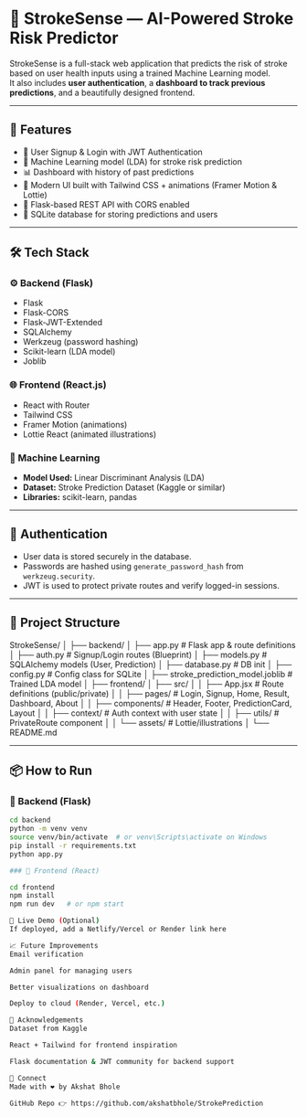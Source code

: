 # 🧠 StrokeSense — AI-Powered Stroke Risk Predictor

StrokeSense is a full-stack web application that predicts the risk of stroke based on user health inputs using a trained Machine Learning model.  
It also includes **user authentication**, a **dashboard to track previous predictions**, and a beautifully designed frontend.

---

## 🚀 Features

- 🔐 User Signup & Login with JWT Authentication
- 🧠 Machine Learning model (LDA) for stroke risk prediction
- 📊 Dashboard with history of past predictions
- 🎨 Modern UI built with Tailwind CSS + animations (Framer Motion & Lottie)
- 🔌 Flask-based REST API with CORS enabled
- 💾 SQLite database for storing predictions and users

---

## 🛠 Tech Stack

### ⚙️ Backend (Flask)
- Flask
- Flask-CORS
- Flask-JWT-Extended
- SQLAlchemy
- Werkzeug (password hashing)
- Scikit-learn (LDA model)
- Joblib

### 🌐 Frontend (React.js)
- React with Router
- Tailwind CSS
- Framer Motion (animations)
- Lottie React (animated illustrations)

### 🧠 Machine Learning
- **Model Used:** Linear Discriminant Analysis (LDA)
- **Dataset:** Stroke Prediction Dataset (Kaggle or similar)
- **Libraries:** scikit-learn, pandas

---

## 🔐 Authentication

- User data is stored securely in the database.
- Passwords are hashed using `generate_password_hash` from `werkzeug.security`.
- JWT is used to protect private routes and verify logged-in sessions.

---

## 📂 Project Structure

StrokeSense/
│
├── backend/
│ ├── app.py # Flask app & route definitions
│ ├── auth.py # Signup/Login routes (Blueprint)
│ ├── models.py # SQLAlchemy models (User, Prediction)
│ ├── database.py # DB init
│ ├── config.py # Config class for SQLite
│ ├── stroke_prediction_model.joblib # Trained LDA model
│
├── frontend/
│ ├── src/
│ │ ├── App.jsx # Route definitions (public/private)
│ │ ├── pages/ # Login, Signup, Home, Result, Dashboard, About
│ │ ├── components/ # Header, Footer, PredictionCard, Layout
│ │ ├── context/ # Auth context with user state
│ │ ├── utils/ # PrivateRoute component
│ │ └── assets/ # Lottie/illustrations
│
└── README.md


---

## 📦 How to Run

### 🔹 Backend (Flask)

```bash
cd backend
python -m venv venv
source venv/bin/activate  # or venv\Scripts\activate on Windows
pip install -r requirements.txt
python app.py

### 🔹 Frontend (React)

cd frontend
npm install
npm run dev   # or npm start

🌟 Live Demo (Optional)
If deployed, add a Netlify/Vercel or Render link here

📈 Future Improvements
Email verification

Admin panel for managing users

Better visualizations on dashboard

Deploy to cloud (Render, Vercel, etc.)

🙌 Acknowledgements
Dataset from Kaggle

React + Tailwind for frontend inspiration

Flask documentation & JWT community for backend support

🔗 Connect
Made with ❤️ by Akshat Bhole

GitHub Repo 👉 https://github.com/akshatbhole/StrokePrediction




